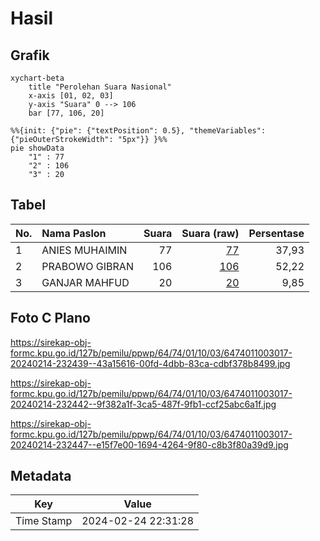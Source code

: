 # Hasil

## Grafik

```mermaid
xychart-beta
    title "Perolehan Suara Nasional"
    x-axis [01, 02, 03]
    y-axis "Suara" 0 --> 106
    bar [77, 106, 20]
```

```mermaid
%%{init: {"pie": {"textPosition": 0.5}, "themeVariables": {"pieOuterStrokeWidth": "5px"}} }%%
pie showData
    "1" : 77
    "2" : 106
    "3" : 20
```

## Tabel

| No. | Nama Paslon    | Suara | Suara (raw) | Persentase |
|:--- |:-------------- | -----:| -----------:| ----------:|
| 1   | ANIES MUHAIMIN | 77    | [77][p-1]   | 37,93      |
| 2   | PRABOWO GIBRAN | 106   | [106][p-2]  | 52,22      |
| 3   | GANJAR MAHFUD  | 20    | [20][p-3]   | 9,85       |


[p-1]: https://github.com/gigit-pemilu/pemilu-2024/blob/main/pilpres/hitung-suara/sub/64-kalimantan-timur/sub/74-kota-bontang/sub/01-bontang-utara/sub/1003-lok-tuan/sub/017-tps/sub/paslon-1.txt
[p-2]: https://github.com/gigit-pemilu/pemilu-2024/blob/main/pilpres/hitung-suara/sub/64-kalimantan-timur/sub/74-kota-bontang/sub/01-bontang-utara/sub/1003-lok-tuan/sub/017-tps/sub/paslon-2.txt
[p-3]: https://github.com/gigit-pemilu/pemilu-2024/blob/main/pilpres/hitung-suara/sub/64-kalimantan-timur/sub/74-kota-bontang/sub/01-bontang-utara/sub/1003-lok-tuan/sub/017-tps/sub/paslon-3.txt

## Foto C Plano

https://sirekap-obj-formc.kpu.go.id/127b/pemilu/ppwp/64/74/01/10/03/6474011003017-20240214-232439--43a15616-00fd-4dbb-83ca-cdbf378b8499.jpg

https://sirekap-obj-formc.kpu.go.id/127b/pemilu/ppwp/64/74/01/10/03/6474011003017-20240214-232442--9f382a1f-3ca5-487f-9fb1-ccf25abc6a1f.jpg

https://sirekap-obj-formc.kpu.go.id/127b/pemilu/ppwp/64/74/01/10/03/6474011003017-20240214-232447--e15f7e00-1694-4264-9f80-c8b3f80a39d9.jpg


## Metadata

| Key        | Value               |
| ---------- | ------------------- |
| Time Stamp | 2024-02-24 22:31:28 |



